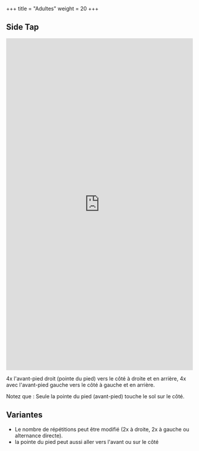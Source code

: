 +++
title =  "Adultes"
weight = 20
+++

## Side Tap

<div style="padding:177.82% 0 0 0;position:relative;"><iframe src="https://player.vimeo.com/video/1022804811?h=f6bc8711b3&amp;badge=0&amp;autopause=0&amp;player_id=0&amp;app_id=58479" frameborder="0" allow="autoplay; fullscreen; picture-in-picture; clipboard-write" style="position:absolute;top:0;left:0;width:100%;height:100%;" title="01-4"></iframe></div><script src="https://player.vimeo.com/api/player.js"></script>

4x l'avant-pied droit (pointe du pied) vers le côté à droite et en arrière, 4x avec l'avant-pied gauche vers le côté à gauche et en arrière. 

Notez que : Seule la pointe du pied (avant-pied) touche le sol sur le côté.


## Variantes

- Le nombre de répétitions peut être modifié (2x à droite, 2x à gauche ou alternance directe).
- la pointe du pied peut aussi aller vers l'avant ou sur le côté

